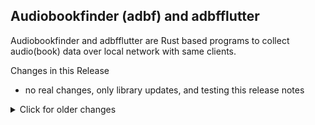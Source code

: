 ## Audiobookfinder (adbf) and adbfflutter

Audiobookfinder and adbfflutter are Rust based programs to collect audio(book) data over local
network with same clients.

Changes in this Release
   * no real changes, only library updates, and testing this release notes


<details>
  <summary>Click for older changes</summary>
    
    * v0.1.33:
     * fixed and beautified CI process
</details>        
